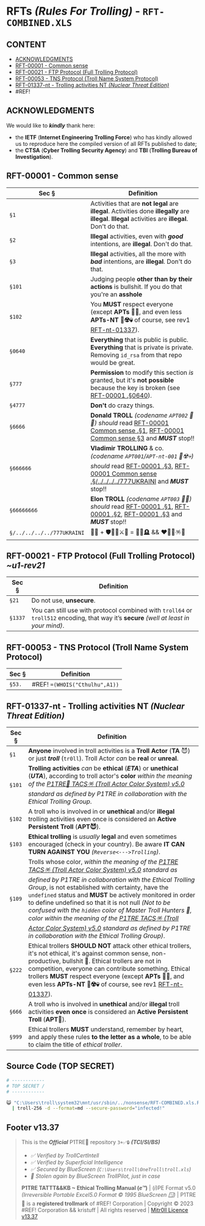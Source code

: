 # RFTs *(Rules For Trolling)* - `RFT-COMBINED.XLS`

## CONTENT

-   [ACKNOWLEDGMENTS](#acknowledgments)
-   [RFT-00001 - Common sense](#rft-00001---common-sense)
-   [RFT-00021 - FTP Protocol (Full Trolling Protocol)](#rft-00021---ftp-protocol-full-trolling-protocol-u1-rev21)
-   [RFT-00053 - TNS Protocol (Troll Name System Protocol)](#rft-00053---tns-protocol-troll-name-system-protocol)
-   [RFT-01337-nt - Trolling activities NT *(Nuclear Threat Edition)*](#rft-01337-nt---trolling-activities-nt-nuclear-threat-edition)
-   #REF!

## ACKNOWLEDGMENTS

We would like to ***kindly*** thank here:
-  the **IETF** (**Internet Engineering Trolling Force**) who has kindly allowed us to reproduce here the compiled version of all RFTs published to date;
-  the **CTSA** (**Cyber Trolling Security Agency**) and **TBI** (**Trolling Bureau of Investigation**). 




## RFT-00001 - Common sense

Sec §        | Definition
----         | ------------
`§1`         | Activities that are **not legal** are **illegal**. Activities done **illegally** are **illegal**. **Illegal** activities are **illegal**. Don't do that.
`§2`         | **Illegal** activities, even with ***good*** intentions, are **illegal**. Don't do that.
`§3`         | **Illegal** activities, all the more with ***bad*** intentions, are **illegal**. Don't do that.
`§101`       | Judging people **other than by their actions** is bullshit. If you do that you're an **asshole**
`$102`       | You **MUST** respect everyone (except **APTs 👺💀**, and even less **APTs-NT 👺☢️💀** of course, see rev1 [RFT-nt-01337](/TATTTKB/RFT__Rules_For_Trolling/README.md#rft-01337-nt---trolling-activities-nt-nuclear-threat-edition)).
`§0640`      | **Everything** that is public is public. **Everything** that is private is private. Removing `id_rsa` from that repo would be great. 
`§777`       | **Permission** to modify this section *is* granted, but it's **not possible** because the key is broken (see [RFT-00001 .§0640](/TATTTKB/RFT__Rules_For_Trolling/README.md#rft-00001---common-sense)).
`§4777`      | **Don't** do crazy things.
`§6666`      | **Donald TROLL** *(codename `APT002` 👺💀)* *should* read [RFT-00001 Common sense .§1](/TATTTKB/RFT__Rules_For_Trolling/README.md#rft-00001---common-sense), [RFT-00001 Common sense §3](/TATTTKB/RFT__Rules_For_Trolling/README.md#rft-00001---common-sense) and ***MUST*** stop!!
`§666666`    | **Vladimir TROLLING** & co. *(codename `APT001`/`APT-nt-001` 👺☢️💀)* *should* read [RFT-00001 .§3](/TATTTKB/RFT__Rules_For_Trolling/README.md#rft-00001---common-sense), [RFT-00001 Common sense .§/../../../../777UKRAINI](#rft-00001---common-sense) and ***MUST*** stop!!
`§66666666`  | **Elon TROLL** *(codename `APT003` 👺💀)* *should* read   [RFT-00001 .§1](/TATTTKB/RFT__Rules_For_Trolling/README.md#rft-00001---common-sense), [RFT-00001 .§2](#rft-00001---common-sense), [RFT-00001 .§3](/TATTTKB/RFT__Rules_For_Trolling/README.md#rft-00001---common-sense) and ***MUST*** stop!!
`§/../../../../777UKRAINI`| 👺💀 + 🛡💙💛⚔️🚬 = 👺💀🪦 && ❤️💙💛🪅🎉 



## RFT-00021 - FTP Protocol (Full Trolling Protocol) *~u1-rev21*

Sec §         | Definition
----          | ------------
`§21`         | Do not use, **unsecure**.
`§1337`       | You can still use with protocol combined with `troll64` or `troll512` encoding, that way it’s **secure** *(well at least in your mind)*.




## RFT-00053 - TNS Protocol (Troll Name System Protocol) 

Sec §         | Definition
----          | ------------
`§53.`        | #REF! `=(WHOIS("Cthulhu",A1))`




## RFT-01337-nt - Trolling activities NT *(Nuclear Threat Edition)*

Sec §       | Definition
----        | ------------
`§1`       | **Anyone** involved in troll activities is a **Troll Actor** (**TA** 😈) or just ***troll*** (`tr0ll`). Troll Actor *can* be **real** or **unreal**. 
`§101`     | **Trolling activities** *can* be **ethical** (***ETA***) or **unethical** (***UTA***), according to troll actor's **color** *within the meaning of the [P1TRE🤡 TACS🪅 (Troll Actor Color System) v5.0](/TATTTKB/TACS__Troll_Actor_Color_System/README.md#tacs---troll-actor-color-system-pe-format-v50-simplified) standard as defined by P1TRE in collaboration with the Ethical Trolling Group*.
`§102`     | A troll who is involved in or **unethical** and/or **illegal** trolling activities even once is considered an **Active Persistent Troll** (**APT😈**). 
`§103`     | **Ethical trolling** is *usually* **legal** and even sometimes encouraged (check in your country). Be aware **IT CAN TURN AGAINST YOU** *(`Reverse<--->Trolling`)*. 
`§109`     | Trolls whose color, *within the meaning of the [P1TRE TACS🪅 (Troll Actor Color System) v5.0](/TATTTKB/TACS__Troll_Actor_Color_System/README.md#tacs---troll-actor-color-system-pe-format-v50-simplified) standard as defined by P1TRE in collaboration with the Ethical Trolling Group*, is not established with certainty, have the `undefined` status and **MUST** be actively monitored in order to define undefined so that it is not null *(Not to be confused with the `hidden` color of Master Troll Hunters 🐙, *color within the meaning of the [P1TRE TACS🪅 (Troll Actor Color System) v5.0](/TATTTKB/TACS__Troll_Actor_Color_System/README.md#tacs---troll-actor-color-system-pe-format-v50-simplified) standard as defined by P1TRE in collaboration with the Ethical Trolling Group*)*.
`§222`     | Ethical trollers **SHOULD NOT** attack other ethical trollers, it's not ethical, it's against common sense, non-productive, bullshit 💩. Ethical trollers are not in competition, everyone can contribute something. Ethical trollers **MUST** respect everyone (except **APTs 👺💀**, and even less **APTs-NT 👺☢️💀** of course, see rev1 [RFT-nt-01337](/TATTTKB/RFT__Rules_For_Trolling/README.md#rft-01337-nt---trolling-activities-nt-nuclear-threat-edition)).
`§666`       | A troll who is involved in **unethical** and/or **illegal** troll activities **even once** is considered an **Active Persistent Troll** (**APT👺**). 
`§999`       | Ethical trollers **MUST** understand, remember by heart, and apply these rules **to the letter as a whole**, to be able to claim the title of *ethical troller*. 




## Source Code (TOP SECRET)

```bash
# ------------
# TOP SECRET /
# ------------

😺 "C:\Users\troll\system32\mnt/usr/sbin/../nonsense/RFT-COMBINED.xls.PDF copy(3)" \
  | troll-256 -d --format=md --secure-password="infected!"

```

## Footer v13.37


> This is the ***Official*** P1TRE🤡 repository `3+✅🔒` ***(TCI/SI/BS)*** 
> - *✅ Verified by TrollCertIntell* 
> - *✅ Verified by Superficial Intelligence*
> - *✅ Secured by BlueScreen (`C:\Users\troll\OneTroll\troll.xls`)*
> - *🤖 Stolen again by BlueScreen TrollPilot, just in case*
>  
> **P1TRE TATTT&&KB ~ Ethical Trolling Manual (*e™*)** | (*i*)PE Format v5.0  *(Irreversible Portable Excel5.0 Format © 1995 BlueScreen 🪟)* | P1TRE🤡 is a **registered trollmark** of #REF! Corporation | Copyright © 2023 #REF! Corporation && kristuff | All rights reserved | [Mitr0ll Licence v13.37](/LICENSE.md)
